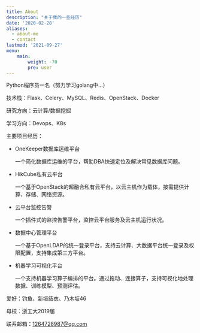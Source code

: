 ```yaml
---
title: About
description: "关于我的一些经历"
date: '2020-02-28'
aliases:
  - about-me
  - contact
lastmod: '2021-09-27'
menu:
    main: 
        weight: -70
        pre: user
---
```


Python程序员一名（努力学习golang中…）

技术栈：Flask、Celery、MySQL、Redis、OpenStack、Docker

研究方向：云计算/数据挖掘

学习方向：Devops、K8s

主要项目经历：

- OneKeeper数据库运维平台

   一个简化数据库运维的平台，帮助DBA快速定位及解决常见数据库问题。

- HikCube私有云平台

   一个基于OpenStack的超融合私有云平台，以云主机作为载体，按需提供计算、存储、网络资源。

- 云平台监控告警

   一个插件式的监控告警平台，监控云平台服务及云主机运行状况。

- 数据中心管理平台

   一个基于OpenLDAP的统一登录平台，支持云计算、大数据平台统一登录及权限配置，支持集成第三方平台。

- 机器学习可视化平台

   一个支持机器学习算子编排的平台。通过拖动、连接算子，支持可视化地处理数据、训练模型、预测评估。

  

爱好：钓鱼、新垣结衣、乃木坂46

母校：浙工大2019届

联系邮箱：1264728987@qq.com
